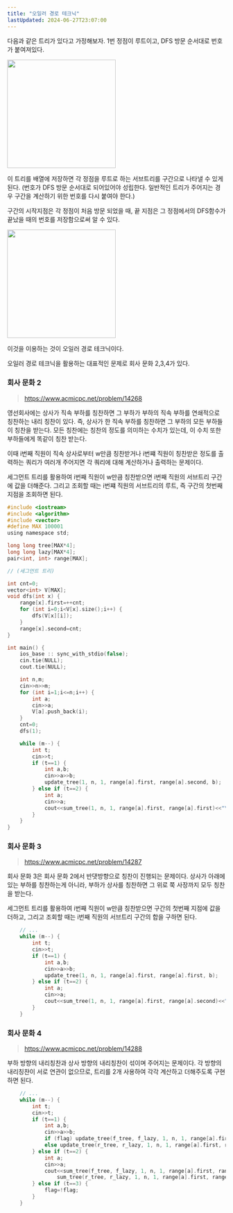 ```yaml
---
title: "오일러 경로 테크닉"
lastUpdated: 2024-06-27T23:07:00
---
```

다음과 같은 트리가 있다고 가정해보자. 1번 정점이 루트이고, DFS 방문 순서대로 번호가 붙여져있다.

<img src="https://github.com/rlaisqls/TIL/assets/81006587/44175487-7068-41db-8926-e3e4fb207471" style="height: 250px"/>

이 트리를 배열에 저장하면 각 정점을 루트로 하는 서브트리를 구간으로 나타낼 수 있게 된다. (번호가 DFS 방문 순서대로 되어있어야 성립한다. 일반적인 트리가 주어지는 경우 구간을 계산하기 위한 번호를 다시 붙여야 한다.)

구간의 시작지점은 각 정점이 처음 방문 되었을 때, 끝 지점은 그 정점에서의 DFS함수가 끝났을 때의 번호를 저장함으로써 알 수 있다.
 
<img src="https://github.com/rlaisqls/TIL/assets/81006587/159d2794-e1eb-43a9-9147-8963b1dbdf11" style="height: 250px"/>

이것을 이용하는 것이 오일러 경로 테크닉이다.

오일러 경로 테크닉을 활용하는 대표적인 문제로 회사 문화 2,3,4가 있다.

### 회사 문화 2

> https://www.acmicpc.net/problem/14268

영선회사에는 상사가 직속 부하를 칭찬하면 그 부하가 부하의 직속 부하를 연쇄적으로 칭찬하는 내리 칭찬이 있다. 즉, 상사가 한 직속 부하를 칭찬하면 그 부하의 모든 부하들이 칭찬을 받는다. 모든 칭찬에는 칭찬의 정도를 의미하는 수치가 있는데, 이 수치 또한 부하들에게 똑같이 칭찬 받는다.

이때 i번째 직원이 직속 상사로부터 w만큼 칭찬받거나 i번쨰 직원이 칭찬받은 정도를 출력하는 쿼리가 여러개 주어지면 각 쿼리에 대해 계산하거나 출력하는 문제이다.

세그먼트 트리를 활용하여 i번째 직원이 w만큼 칭찬받으면 i번째 직원의 서브트리 구간에 값을 더해준다. 그리고 조회할 때는 i번쨰 직원의 서브트리의 루트, 즉 구간의 첫번째 지점을 조회하면 된다.

```c
#include <iostream>
#include <algorithm>
#include <vector>
#define MAX 100001
using namespace std;

long long tree[MAX*4];
long long lazy[MAX*4];
pair<int, int> range[MAX];

// (세그먼트 트리)

int cnt=0;
vector<int> V[MAX];
void dfs(int x) {
    range[x].first=++cnt;
    for (int i=0;i<V[x].size();i++) {
        dfs(V[x][i]);
    }
    range[x].second=cnt;
}

int main() {
    ios_base :: sync_with_stdio(false);
    cin.tie(NULL);
    cout.tie(NULL);

    int n,m;
    cin>>n>>m;
    for (int i=1;i<=n;i++) {
        int a;
        cin>>a;
        V[a].push_back(i);
    }
    cnt=0;
    dfs(1);

    while (m--) {
        int t;
        cin>>t;
        if (t==1) {
            int a,b;
            cin>>a>>b;
            update_tree(1, n, 1, range[a].first, range[a].second, b);
        } else if (t==2) {
            int a;
            cin>>a;
            cout<<sum_tree(1, n, 1, range[a].first, range[a].first)<<"\n";
        }
    }
}
```

### 회사 문화 3

> https://www.acmicpc.net/problem/14287

회사 문화 3은 회사 문화 2에서 반댓방향으로 칭찬이 진행되는 문제이다. 상사가 아래에 있는 부하를 칭찬하는게 아니라, 부하가 상사를 칭찬하면 그 위로 쭉 사장까지 모두 칭찬을 받는다.

세그먼트 트리를 활용하여 i번째 직원이 w만큼 칭찬받으면 구간의 첫번째 지점에 값을 더하고, 그리고 조회할 때는 i번째 직원의 서브트리 구간의 합을 구하면 된다.

```c
    // ...
    while (m--) {
        int t;
        cin>>t;
        if (t==1) {
            int a,b;
            cin>>a>>b;
            update_tree(1, n, 1, range[a].first, range[a].first, b);
        } else if (t==2) {
            int a;
            cin>>a;
            cout<<sum_tree(1, n, 1, range[a].first, range[a].second)<<"\n";
        }
    }
```

### 회사 문화 4

> https://www.acmicpc.net/problem/14288

부하 방향의 내리칭찬과 상사 방향의 내리칭찬이 섞이며 주어지는 문제이다. 각 방향의 내리칭찬이 서로 연관이 없으므로, 트리를 2개 사용하여 각각 계산하고 더해주도록 구현하면 된다.


```c
    // ...
    while (m--) {
        int t;
        cin>>t;
        if (t==1) {
            int a,b;
            cin>>a>>b;
            if (flag) update_tree(f_tree, f_lazy, 1, n, 1, range[a].first, range[a].second, b);
            else update_tree(r_tree, r_lazy, 1, n, 1, range[a].first, range[a].first, b);
        } else if (t==2) {
            int a;
            cin>>a;
            cout<<sum_tree(f_tree, f_lazy, 1, n, 1, range[a].first, range[a].first) +
                sum_tree(r_tree, r_lazy, 1, n, 1, range[a].first, range[a].second)<<"\n";
        } else if (t==3) {
            flag=!flag;
        }
    }
```